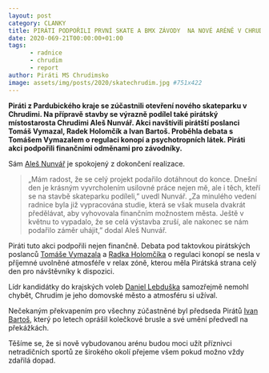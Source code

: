```yaml
---
layout: post
category: CLANKY
title: PIRÁTI PODPOŘILI PRVNÍ SKATE A BMX ZÁVODY  NA NOVÉ ARÉNĚ V CHRUDIMI
date: 2020-069-21T00:00:00+01:00
tags: 
      - radnice
      - chrudim
      - report
author: Piráti MS Chrudimsko
image: assets/img/posts/2020/skatechrudim.jpg #751x422
---
```


**Piráti z Pardubického kraje se zúčastnili otevření nového skateparku v Chrudimi. Na přípravě stavby se výrazně podílel také pirátský místostarosta Chrudimi Aleš Nunvář. Akci navštívili pirátští poslanci Tomáš Vymazal, Radek Holomčík a Ivan Bartoš. Proběhla debata s Tomášem Vymazalem o regulaci konopí a psychotropních látek. Piráti akci podpořili finančními odměnami pro závodníky.**

 Sám [Aleš Nunvář](https://pardubicky.pirati.cz/lide/ales-nunvar/) je spokojený z dokončení realizace.
>„Mám radost, že se celý projekt podařilo dotáhnout do konce. Dnešní den je krásným vyvrcholením usilovné práce nejen mě, ale i těch, kteří se na stavbě skateparku podíleli,” uvedl Nunvář. „Za minulého vedení radnice byla již vypracována studie, která se však musela dvakrát předělávat, aby vyhovovala finančním možnostem města. Ještě v květnu to vypadalo, že se celá výstavba zruší, ale nakonec se nám podařilo záměr uhájit,” dodal Aleš Nunvář.

Piráti tuto akci podpořili nejen finančně. Debata pod taktovkou pirátských poslanců [Tomáše Vymazala](https://www.psp.cz/sqw/detail.sqw?id=6489) a [Radka Holomčíka](https://www.psp.cz/sqw/detail.sqw?id=6454) o regulaci konopí se nesla v příjemné uvolněné atmosféře v relax zóně, kterou měla Pirátská strana celý den pro návštěvníky k dispozici. 

Lídr kandidátky do krajských voleb [Daniel Lebduška](https://www.pirati.cz/lide/daniel-lebduska/) samozřejmě nemohl chybět,  Chrudim je jeho domovské město a atmosféru si užíval.

Nečekaným překvapením pro všechny zúčastněné byl předseda Pirátů [Ivan Bartoš](https://www.psp.cz/sqw/detail.sqw?id=6433), který po letech oprášil kolečkové brusle a své umění předvedl na překážkách. 

Těšíme se, že si nově vybudovanou arénu budou moci užít příznivci netradičních sportů ze širokého okolí přejeme všem pokud možno vždy zdařilá dopad. 
